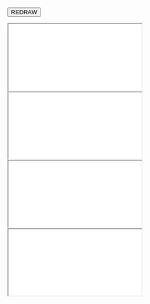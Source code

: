 
<head>
<meta charset='UTF-8'>
<meta http-equiv="Permissions-Policy" content="interest-cohort=()">
<link rel=stylesheet href='./reset.css'>
<link rel=stylesheet href='./demo-galley.css'>

<style>

  body {
    padding:                5mm; }

</style>

</head>


<button id=redraw>REDRAW</button>

<iframe src='./demo-galley.html' scrolling=no></iframe>
<iframe src='./demo-galley.html' scrolling=no></iframe>
<iframe src='./demo-galley.html' scrolling=no></iframe>
<iframe src='./demo-galley.html' scrolling=no></iframe>

<div class=spacer></div>

<script src='/browserified/mudom.js'></script>
<script src='./mudom2.js'></script>
<script src='./ops2.js'></script>

